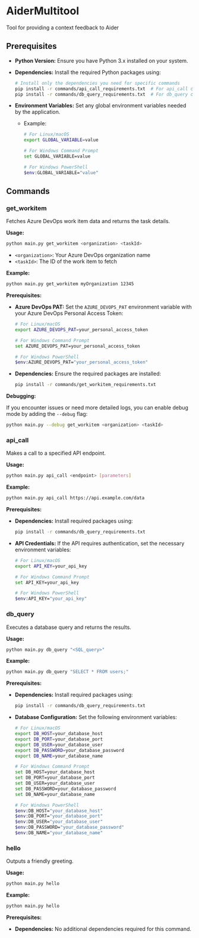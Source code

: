 # AiderMultitool
Tool for providing a context feedback to Aider

## Prerequisites

- **Python Version:** Ensure you have Python 3.x installed on your system.

- **Dependencies:** Install the required Python packages using:

  ```bash
  # Install only the dependencies you need for specific commands
  pip install -r commands/api_call_requirements.txt  # For api_call command
  pip install -r commands/db_query_requirements.txt  # For db_query command
  ```

- **Environment Variables:** Set any global environment variables needed by the application.

  - Example:

    ```bash
    # For Linux/macOS
    export GLOBAL_VARIABLE=value

    # For Windows Command Prompt
    set GLOBAL_VARIABLE=value

    # For Windows PowerShell
    $env:GLOBAL_VARIABLE="value"
    ```

## Commands

### get_workitem

Fetches Azure DevOps work item data and returns the task details.

**Usage:**
```bash
python main.py get_workitem <organization> <taskId>
```

- `<organization>`: Your Azure DevOps organization name
- `<taskId>`: The ID of the work item to fetch

**Example:**
```bash
python main.py get_workitem myOrganization 12345
```

**Prerequisites:**

- **Azure DevOps PAT:** Set the `AZURE_DEVOPS_PAT` environment variable with your Azure DevOps Personal Access Token:

  ```bash
  # For Linux/macOS
  export AZURE_DEVOPS_PAT=your_personal_access_token

  # For Windows Command Prompt
  set AZURE_DEVOPS_PAT=your_personal_access_token

  # For Windows PowerShell
  $env:AZURE_DEVOPS_PAT="your_personal_access_token"
  ```

- **Dependencies:** Ensure the required packages are installed:

  ```bash
  pip install -r commands/get_workitem_requirements.txt
  ```

**Debugging:**

If you encounter issues or need more detailed logs, you can enable debug mode by adding the `--debug` flag:

```bash
python main.py --debug get_workitem <organization> <taskId>
```

### api_call

Makes a call to a specified API endpoint.

**Usage:**
```bash
python main.py api_call <endpoint> [parameters]
```

**Example:**
```bash
python main.py api_call https://api.example.com/data
```

**Prerequisites:**

- **Dependencies:** Install required packages using:

  ```bash
  pip install -r commands/db_query_requirements.txt
  ```

- **API Credentials:** If the API requires authentication, set the necessary environment variables:

  ```bash
  # For Linux/macOS
  export API_KEY=your_api_key

  # For Windows Command Prompt
  set API_KEY=your_api_key

  # For Windows PowerShell
  $env:API_KEY="your_api_key"
  ```

### db_query

Executes a database query and returns the results.

**Usage:**
```bash
python main.py db_query "<SQL_query>"
```

**Example:**
```bash
python main.py db_query "SELECT * FROM users;"
```

**Prerequisites:**

- **Dependencies:** Install required packages using:

  ```bash
  pip install -r commands/db_query_requirements.txt
  ```

- **Database Configuration:** Set the following environment variables:

  ```bash
  # For Linux/macOS
  export DB_HOST=your_database_host
  export DB_PORT=your_database_port
  export DB_USER=your_database_user
  export DB_PASSWORD=your_database_password
  export DB_NAME=your_database_name

  # For Windows Command Prompt
  set DB_HOST=your_database_host
  set DB_PORT=your_database_port
  set DB_USER=your_database_user
  set DB_PASSWORD=your_database_password
  set DB_NAME=your_database_name

  # For Windows PowerShell
  $env:DB_HOST="your_database_host"
  $env:DB_PORT="your_database_port"
  $env:DB_USER="your_database_user"
  $env:DB_PASSWORD="your_database_password"
  $env:DB_NAME="your_database_name"
  ```

### hello

Outputs a friendly greeting.

**Usage:**
```bash
python main.py hello
```

**Example:**
```bash
python main.py hello
```

**Prerequisites:**

- **Dependencies:** No additional dependencies required for this command.
